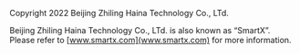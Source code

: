 Copyright 2022 Beijing Zhiling Haina Technology Co., LTd. 
 
Beijing Zhiling Haina Technology Co., LTd. is also known as “SmartX”. Please refer to [www.smartx.com](www.smartx.com) for more information.

